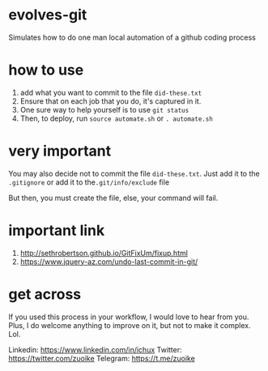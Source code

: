 # evolves-git
Simulates how to do one man local automation of a github coding process

# how to use
1. add what you want to commit to the file `did-these.txt`
2. Ensure that on each job that you do, it's captured in it.
3. One sure way to help yourself is to use `git status`
4. Then, to deploy, run `source automate.sh` or `. automate.sh`

# very important
You may also decide not to commit the file `did-these.txt`.
Just add it to the `.gitignore` or add it to the`.git/info/exclude` file

But then, you must create the file, else, your command will fail.

# important link
1. http://sethrobertson.github.io/GitFixUm/fixup.html
2. https://www.jquery-az.com/undo-last-commit-in-git/

# get across
If you used this process in your workflow, I would love to hear from you.
Plus, I do welcome anything to improve on it, but not to make it complex. Lol.

Linkedin: https://www.linkedin.com/in/ichux
Twitter: https://twitter.com/zuoike
Telegram: https://t.me/zuoike


